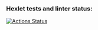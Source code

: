 ### Hexlet tests and linter status:
[![Actions Status](https://github.com/Danibaldi/frontend-project-44/actions/workflows/hexlet-check.yml/badge.svg)](https://github.com/Danibaldi/frontend-project-44/actions)